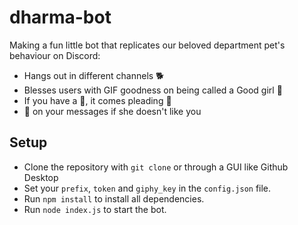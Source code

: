 # dharma-bot
Making a fun little bot that replicates our beloved department pet's behaviour on Discord:
- Hangs out in different channels 🐕
- Blesses users with GIF goodness on being called a Good girl 🐶
- If you have a 🍕, it comes pleading 🥺
- 💩 on your messages if she doesn't like you

## Setup
- Clone the repository with `git clone` or through a GUI like Github Desktop
- Set your `prefix`, `token` and `giphy_key` in the `config.json` file.
- Run `npm install` to install all dependencies.
- Run `node index.js` to start the bot.
